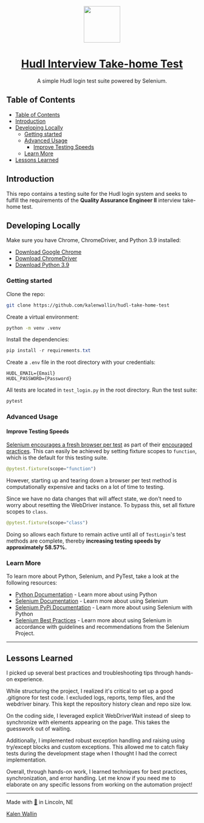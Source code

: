 <p align="center">
  <a href="https://github.com/kalenwallin/hudl-take-home-test">
    <img src="https://sc.hudl.com/favicon.svg" height="96">
    <h1 align="center">Hudl Interview Take-home Test</h3>
  </a>
</p>

<p align="center">A simple Hudl login test suite powered by Selenium.</p>

## Table of Contents

- [Table of Contents](#table-of-contents)
- [Introduction](#introduction)
- [Developing Locally](#developing-locally)
  - [Getting started](#getting-started)
  - [Advanced Usage](#advanced-usage)
    - [Improve Testing Speeds](#improve-testing-speeds)
  - [Learn More](#learn-more)
- [Lessons Learned](#lessons-learned)

## Introduction

This repo contains a testing suite for the Hudl login system and seeks to fulfill the requirements of the **Quality Assurance Engineer II** interview take-home test.

## Developing Locally

Make sure you have Chrome, ChromeDriver, and Python 3.9 installed:

- [Download Google Chrome](https://www.google.com/chrome/ "Download Google Chrome")
- [Download ChromeDriver](https://chromedriver.chromium.org/home "Download ChromeDriver")
- [Download Python 3.9](https://www.python.org/downloads/ "Download Python 3.9")

### Getting started

Clone the repo:

```bash
git clone https://github.com/kalenwallin/hudl-take-home-test
```

Create a virtual environment:

```bash
python -m venv .venv
```

Install the dependencies:

```powershell
pip install -r requirements.txt
```

Create a `.env` file in the root directory with your credentials:

```plaintext
HUDL_EMAIL={Email}
HUDL_PASSWORD={Password}
```

All tests are located in `test_login.py` in the root directory. Run the test suite:

```bash
pytest
```

### Advanced Usage

#### Improve Testing Speeds

[Selenium encourages a fresh browser per test](https://www.selenium.dev/documentation/test_practices/encouraged/fresh_browser_per_test/ "Selenium encourages a fresh browser per test") as part of their [encouraged practices](https://www.selenium.dev/documentation/test_practices/encouraged/ "Selenium Encouraged Practices"). This can easily be achieved by setting fixture scopes to `function`, which is the default for this testing suite.

```python
@pytest.fixture(scope="function")
```

However, starting up and tearing down a browser per test method is computationally expensive and tacks on a lot of time to testing.

Since we have no data changes that will affect state, we don't need to worry about resetting the WebDriver instance. To bypass this, set all fixture scopes to `class`.

```python
@pytest.fixture(scope="class")
```

Doing so allows each fixture to remain active until all of `TestLogin`'s test methods are complete, thereby **increasing testing speeds by approximately 58.57%.**

### Learn More

To learn more about Python, Selenium, and PyTest, take a look at the following resources:

- [Python Documentation](https://docs.python.org/ "Learn more about using Python") - Learn more about using Python
- [Selenium Documentation](https://www.selenium.dev/ "Learn more about using Selenium") - Learn more about using Selenium
- [Selenium PyPi Documentation](https://pypi.org/project/selenium/ "Learn more about using Selenium with Python") - Learn more about using Selenium with Python
- [Selenium Best Practices](https://www.selenium.dev/documentation/test_practices/ "Selenium Best Practices") - Learn more about using Selenium in accordance with guidelines and recommendations from the Selenium Project.

---

## Lessons Learned

I picked up several best practices and troubleshooting tips through hands-on experience.

While structuring the project, I realized it's critical to set up a good .gitignore for test code. I excluded logs, reports, temp files, and the webdriver binary. This kept the repository history clean and repo size low.

On the coding side, I leveraged explicit WebDriverWait instead of sleep to synchronize with elements appearing on the page. This takes the guesswork out of waiting.

Additionally, I implemented robust exception handling and raising using try/except blocks and custom exceptions. This allowed me to catch flaky tests during the development stage when I thought I had the correct implementation.

Overall, through hands-on work, I learned techniques for best practices, synchronization, and error handling. Let me know if you need me to elaborate on any specific lessons from working on the automation project!

---

Made with [💖](https://kalenwallin.com/easter-egg "Woah, you found an Easter Egg!") in Lincoln, NE

[Kalen Wallin](https://github.com/kalenwallin/ "Kalen's GitHub Profile")
